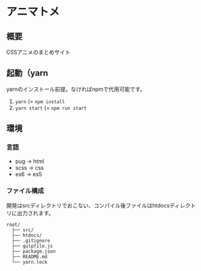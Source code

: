 # アニマトメ

## 概要
CSSアニメのまとめサイト

## 起動（yarn
yarnのインストール前提。なければnpmで代用可能です。
1. `yarn` (= `npm install`
2. `yarn start` (= `npm run start`

## 環境
### 言語
- pug → html
- scss → css
- es6 → es5

### ファイル構成
開発はsrcディレクトリでおこない、コンパイル後ファイルはhtdocsディレクトリに出力されます。
```
root/
  ├── src/
  ├── htdocs/
  ├── .gitignore
  ├── gulpfile.js
  ├── package.json
  ├── README.md
  └── yarn.lock
```